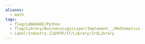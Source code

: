 ```yaml
---
aliases:
  - math
tags:
  - flag/LANGUAGE/Python
  - flag/Library/BusinessLogicLayer/Implement__/Mathematics
  - Label/Industry-工业科学/IT/Library/3rdLibrary
---
```

